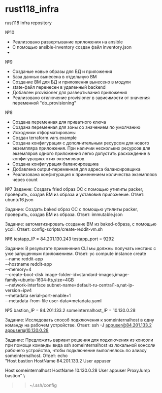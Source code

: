 # rust118_infra
rust118 Infra repository

№10
- Реализовано развертывание приложения на ansible
- С помощью ansible-inventory создан файл inventory.json
- 
 
№9
- Созданые новые образы для БД и приложения
- База данных вынесена в отдельную ВМ
- Создание ВМ для БД и приложения вынесено в модули
- state-файл перенесен в удаленный backend
- Добавлен provisioner для развертывания приложения
- Реализовано отключение provisioner в зависимости от значения переменной "do_provisioning"

№8
- Создана переменная для приватного ключа
- Создана переменная для зоны со значением по умолчанию
- Исходники отформатированы
- Создан terraform.vars.example
- Создана конфигурация с дополнительным ресурсом для нового экземпляра приложения.
  При наличии нескольких ресурсов для экземляров одного приложения легко допустить 
  расхождение в конфигурациях этих экземпляров. 
- Создана конфигурация балансировщика
- Добавлена output-переменная для адреса балансировщика
- Реализована конфигурация к применением количества экземпляов через count

№7
Задание: Создать fried образ ОС с помощью утилиты packer, проверить, создав ВМ из образа и уставовив приложение.
Ответ: ubuntu16.json

Задание: Создать baked образ ОС с помощью утилиты packer, проверить, создав ВМ из образа.
Ответ: immutable.json

Задание: автоматизировать создание ВМ из baked-образа, с помощью yccli.
Ответ: config-scripts/create-reddit-vm.sh

№6
testapp_IP = 84.201.130.243
testapp_port = 9292

Задание: В результате применения CLI мы должны получать инстанс с уже запущенным приложением.
Ответ:
yc compute instance create \
--name reddit-app \
--hostname reddit-app \
--memory=4 \
--create-boot-disk image-folder-id=standard-images,image-family=ubuntu-1604-lts,size=4GB \
--network-interface subnet-name=default-ru-central1-a,nat-ip-version=ipv4 \
--metadata serial-port-enable=1 \
--metadata-from-file user-data=metadata.yaml

№5
bastion_IP = 84.201.133.2
someinternalhost_IP = 10.130.0.28

Задание: Исследовать способ подключения к someinternalhost в одну команду на рабочем устройстве.
Ответ:
ssh -J appuser@84.201.133.2 appuser@10.130.0.28

Задание: Предложить вариант решения для подключения из консоли при помощи команды вида ssh someinternalhost из локальной консоли рабочего устройства, чтобы подключение выполнялось по алиасу someinternalhost.
Ответ:
echo \
"Host bastion
    HostName 84.201.133.2
    User appuser

Host someinternalhost
    HostName 10.130.0.28
    User appuser
    ProxyJump bastion" \
>> ~/.ssh/config
